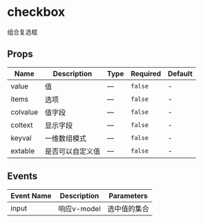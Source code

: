 # checkbox

组合复选框

## Props

<!-- @vuese:checkbox:props:start -->
|Name|Description|Type|Required|Default|
|---|---|---|---|---|
|value|值|—|`false`|-|
|items|选项|—|`false`|-|
|colvalue|值字段|—|`false`|-|
|coltext|显示字段|—|`false`|-|
|keyval|一维数组模式|—|`false`|-|
|extable|是否可以自定义值|—|`false`|-|

<!-- @vuese:checkbox:props:end -->


## Events

<!-- @vuese:checkbox:events:start -->
|Event Name|Description|Parameters|
|---|---|---|
|input|响应v-model|选中值的集合|

<!-- @vuese:checkbox:events:end -->


